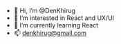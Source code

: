 - 👋 Hi, I’m @DenKhirug
- 👀 I’m interested in React and UX/UI
- 🌱 I’m currently learning React
- 📫 denkhirug@gmail.com

<!---
DenisKhirug/DenisKhirug is a ✨ special ✨ repository because its `README.md` (this file) appears on your GitHub profile.
You can click the Preview link to take a look at your changes.
--->
